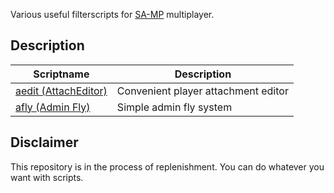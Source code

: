 Various useful filterscripts for [SA-MP](https://www.sa-mp.com/) multiplayer.

## Description

| Scriptname | Description |
| --- | --- |
| [aedit (AttachEditor)](https://github.com/ins1x/useful-filtersripts/tree/main/filterscripts/aedit) | Convenient player attachment editor |
| [afly (Admin Fly)](https://github.com/ins1x/useful-filtersripts/tree/main/filterscripts/afly) | Simple admin fly system|

##  Disclaimer
This repository is in the process of replenishment. You can do whatever you want with scripts.